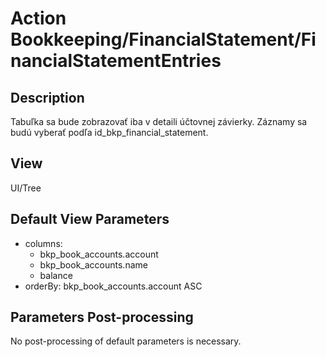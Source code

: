# Action Bookkeeping/FinancialStatement/FinancialStatementEntries

## Description

Tabuľka sa bude zobrazovať iba v detaili účtovnej závierky. Záznamy sa budú vyberať podľa id_bkp_financial_statement.

## View

UI/Tree

## Default View Parameters

* columns:
  * bkp_book_accounts.account
  * bkp_book_accounts.name
  * balance
* orderBy: bkp_book_accounts.account ASC

## Parameters Post-processing

No post-processing of default parameters is necessary.